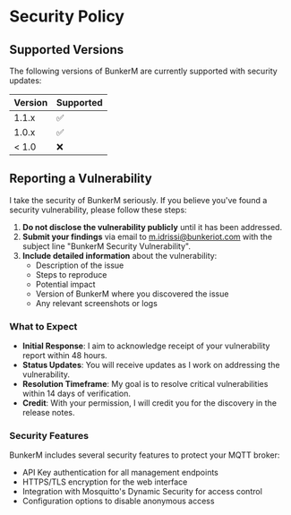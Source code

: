 # Security Policy

## Supported Versions

The following versions of BunkerM are currently supported with security updates:

| Version | Supported          |
| ------- | ------------------ |
| 1.1.x   | :white_check_mark: |
| 1.0.x   | :white_check_mark: |
| < 1.0   | :x:                |

## Reporting a Vulnerability

I take the security of BunkerM seriously. If you believe you've found a security vulnerability, please follow these steps:

1. **Do not disclose the vulnerability publicly** until it has been addressed.
2. **Submit your findings** via email to [m.idrissi@bunkeriot.com](mailto:m.idrissi@bunkeriot.com) with the subject line "BunkerM Security Vulnerability".
3. **Include detailed information** about the vulnerability:
   - Description of the issue
   - Steps to reproduce
   - Potential impact
   - Version of BunkerM where you discovered the issue
   - Any relevant screenshots or logs

### What to Expect

- **Initial Response**: I aim to acknowledge receipt of your vulnerability report within 48 hours.
- **Status Updates**: You will receive updates as I work on addressing the vulnerability.
- **Resolution Timeframe**: My goal is to resolve critical vulnerabilities within 14 days of verification.
- **Credit**: With your permission, I will credit you for the discovery in the release notes.

### Security Features

BunkerM includes several security features to protect your MQTT broker:

- API Key authentication for all management endpoints
- HTTPS/TLS encryption for the web interface
- Integration with Mosquitto's Dynamic Security for access control
- Configuration options to disable anonymous access

